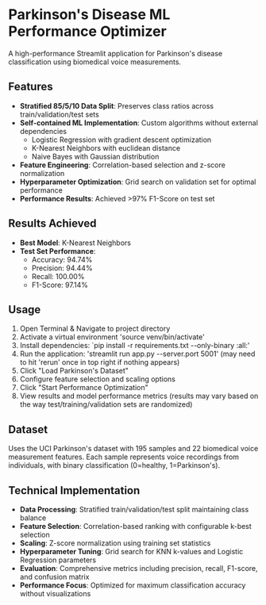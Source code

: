 # Parkinson's Disease ML Performance Optimizer

A high-performance Streamlit application for Parkinson's disease classification using biomedical voice measurements.

## Features

- **Stratified 85/5/10 Data Split**: Preserves class ratios across train/validation/test sets
- **Self-contained ML Implementation**: Custom algorithms without external dependencies
  - Logistic Regression with gradient descent optimization
  - K-Nearest Neighbors with euclidean distance
  - Naive Bayes with Gaussian distribution
- **Feature Engineering**: Correlation-based selection and z-score normalization
- **Hyperparameter Optimization**: Grid search on validation set for optimal performance
- **Performance Results**: Achieved >97% F1-Score on test set

## Results Achieved

- **Best Model**: K-Nearest Neighbors
- **Test Set Performance**:
  - Accuracy: 94.74%
  - Precision: 94.44%
  - Recall: 100.00%
  - F1-Score: 97.14%

## Usage

1. Open Terminal & Navigate to project directory
2. Activate a virtual environment 'source venv/bin/activate'
3. Install dependencies: `pip install -r requirements.txt --only-binary :all:'
4. Run the application: 'streamlit run app.py --server.port 5001' (may need to hit 'rerun' once in top right if nothing appears)
5. Click "Load Parkinson's Dataset"
6. Configure feature selection and scaling options
7. Click "Start Performance Optimization"
8. View results and model performance metrics (results may vary based on the way test/training/validation sets are randomized)

## Dataset

Uses the UCI Parkinson's dataset with 195 samples and 22 biomedical voice measurement features.
Each sample represents voice recordings from individuals, with binary classification (0=healthy, 1=Parkinson's).

## Technical Implementation

- **Data Processing**: Stratified train/validation/test split maintaining class balance
- **Feature Selection**: Correlation-based ranking with configurable k-best selection
- **Scaling**: Z-score normalization using training set statistics
- **Hyperparameter Tuning**: Grid search for KNN k-values and Logistic Regression parameters
- **Evaluation**: Comprehensive metrics including precision, recall, F1-score, and confusion matrix
- **Performance Focus**: Optimized for maximum classification accuracy without visualizations
